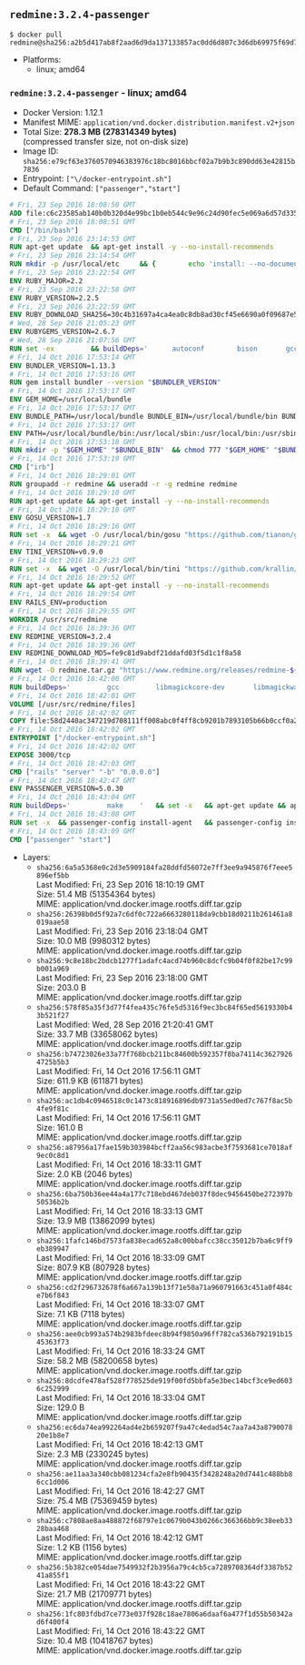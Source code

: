 ## `redmine:3.2.4-passenger`

```console
$ docker pull redmine@sha256:a2b5d417ab8f2aad6d9da137133857ac0dd6d807c3d6db69975f69d7c0d6c699
```

-	Platforms:
	-	linux; amd64

### `redmine:3.2.4-passenger` - linux; amd64

-	Docker Version: 1.12.1
-	Manifest MIME: `application/vnd.docker.distribution.manifest.v2+json`
-	Total Size: **278.3 MB (278314349 bytes)**  
	(compressed transfer size, not on-disk size)
-	Image ID: `sha256:e79cf63e3760570946383976c18bc8016bbcf02a7b9b3c890dd63e42815b7836`
-	Entrypoint: `["\/docker-entrypoint.sh"]`
-	Default Command: `["passenger","start"]`

```dockerfile
# Fri, 23 Sep 2016 18:08:50 GMT
ADD file:c6c23585ab140b0b320d4e99bc1b0eb544c9e96c24d90fec5e069a6d57d335ca in / 
# Fri, 23 Sep 2016 18:08:51 GMT
CMD ["/bin/bash"]
# Fri, 23 Sep 2016 23:14:53 GMT
RUN apt-get update 	&& apt-get install -y --no-install-recommends 		bzip2 		ca-certificates 		libffi-dev 		libgdbm3 		libssl-dev 		libyaml-dev 		procps 		zlib1g-dev 	&& rm -rf /var/lib/apt/lists/*
# Fri, 23 Sep 2016 23:14:54 GMT
RUN mkdir -p /usr/local/etc 	&& { 		echo 'install: --no-document'; 		echo 'update: --no-document'; 	} >> /usr/local/etc/gemrc
# Fri, 23 Sep 2016 23:22:54 GMT
ENV RUBY_MAJOR=2.2
# Fri, 23 Sep 2016 23:22:58 GMT
ENV RUBY_VERSION=2.2.5
# Fri, 23 Sep 2016 23:22:59 GMT
ENV RUBY_DOWNLOAD_SHA256=30c4b31697a4ca4ea0c8db8ad30cf45e6690a0f09687e5d483c933c03ca335e3
# Wed, 28 Sep 2016 21:05:23 GMT
ENV RUBYGEMS_VERSION=2.6.7
# Wed, 28 Sep 2016 21:07:56 GMT
RUN set -ex 		&& buildDeps=' 		autoconf 		bison 		gcc 		libbz2-dev 		libgdbm-dev 		libglib2.0-dev 		libncurses-dev 		libreadline-dev 		libxml2-dev 		libxslt-dev 		make 		ruby 		wget 	' 	&& apt-get update 	&& apt-get install -y --no-install-recommends $buildDeps 	&& rm -rf /var/lib/apt/lists/* 		&& wget -O ruby.tar.gz "https://cache.ruby-lang.org/pub/ruby/$RUBY_MAJOR/ruby-$RUBY_VERSION.tar.gz" 	&& echo "$RUBY_DOWNLOAD_SHA256 *ruby.tar.gz" | sha256sum -c - 		&& mkdir -p /usr/src/ruby 	&& tar -xzf ruby.tar.gz -C /usr/src/ruby --strip-components=1 	&& rm ruby.tar.gz 		&& cd /usr/src/ruby 		&& { 		echo '#define ENABLE_PATH_CHECK 0'; 		echo; 		cat file.c; 	} > file.c.new 	&& mv file.c.new file.c 		&& autoconf 	&& ./configure --disable-install-doc 	&& make -j"$(nproc)" 	&& make install 		&& apt-get purge -y --auto-remove $buildDeps 	&& cd / 	&& rm -r /usr/src/ruby 		&& gem update --system "$RUBYGEMS_VERSION"
# Fri, 14 Oct 2016 17:53:14 GMT
ENV BUNDLER_VERSION=1.13.3
# Fri, 14 Oct 2016 17:53:16 GMT
RUN gem install bundler --version "$BUNDLER_VERSION"
# Fri, 14 Oct 2016 17:53:17 GMT
ENV GEM_HOME=/usr/local/bundle
# Fri, 14 Oct 2016 17:53:17 GMT
ENV BUNDLE_PATH=/usr/local/bundle BUNDLE_BIN=/usr/local/bundle/bin BUNDLE_SILENCE_ROOT_WARNING=1 BUNDLE_APP_CONFIG=/usr/local/bundle
# Fri, 14 Oct 2016 17:53:17 GMT
ENV PATH=/usr/local/bundle/bin:/usr/local/sbin:/usr/local/bin:/usr/sbin:/usr/bin:/sbin:/bin
# Fri, 14 Oct 2016 17:53:18 GMT
RUN mkdir -p "$GEM_HOME" "$BUNDLE_BIN" 	&& chmod 777 "$GEM_HOME" "$BUNDLE_BIN"
# Fri, 14 Oct 2016 17:53:19 GMT
CMD ["irb"]
# Fri, 14 Oct 2016 18:29:01 GMT
RUN groupadd -r redmine && useradd -r -g redmine redmine
# Fri, 14 Oct 2016 18:29:10 GMT
RUN apt-get update && apt-get install -y --no-install-recommends 		ca-certificates 		wget 	&& rm -rf /var/lib/apt/lists/*
# Fri, 14 Oct 2016 18:29:10 GMT
ENV GOSU_VERSION=1.7
# Fri, 14 Oct 2016 18:29:16 GMT
RUN set -x 	&& wget -O /usr/local/bin/gosu "https://github.com/tianon/gosu/releases/download/$GOSU_VERSION/gosu-$(dpkg --print-architecture)" 	&& wget -O /usr/local/bin/gosu.asc "https://github.com/tianon/gosu/releases/download/$GOSU_VERSION/gosu-$(dpkg --print-architecture).asc" 	&& export GNUPGHOME="$(mktemp -d)" 	&& gpg --keyserver ha.pool.sks-keyservers.net --recv-keys B42F6819007F00F88E364FD4036A9C25BF357DD4 	&& gpg --batch --verify /usr/local/bin/gosu.asc /usr/local/bin/gosu 	&& rm -r "$GNUPGHOME" /usr/local/bin/gosu.asc 	&& chmod +x /usr/local/bin/gosu 	&& gosu nobody true
# Fri, 14 Oct 2016 18:29:21 GMT
ENV TINI_VERSION=v0.9.0
# Fri, 14 Oct 2016 18:29:23 GMT
RUN set -x 	&& wget -O /usr/local/bin/tini "https://github.com/krallin/tini/releases/download/$TINI_VERSION/tini" 	&& wget -O /usr/local/bin/tini.asc "https://github.com/krallin/tini/releases/download/$TINI_VERSION/tini.asc" 	&& export GNUPGHOME="$(mktemp -d)" 	&& gpg --keyserver ha.pool.sks-keyservers.net --recv-keys 6380DC428747F6C393FEACA59A84159D7001A4E5 	&& gpg --batch --verify /usr/local/bin/tini.asc /usr/local/bin/tini 	&& rm -r "$GNUPGHOME" /usr/local/bin/tini.asc 	&& chmod +x /usr/local/bin/tini 	&& tini -h
# Fri, 14 Oct 2016 18:29:52 GMT
RUN apt-get update && apt-get install -y --no-install-recommends 		imagemagick 		libmysqlclient18 		libpq5 		libsqlite3-0 				bzr 		git 		mercurial 		openssh-client 		subversion 	&& rm -rf /var/lib/apt/lists/*
# Fri, 14 Oct 2016 18:29:54 GMT
ENV RAILS_ENV=production
# Fri, 14 Oct 2016 18:29:55 GMT
WORKDIR /usr/src/redmine
# Fri, 14 Oct 2016 18:39:36 GMT
ENV REDMINE_VERSION=3.2.4
# Fri, 14 Oct 2016 18:39:36 GMT
ENV REDMINE_DOWNLOAD_MD5=fe9c81d9abdf21ddafd03f5d1c1f8a58
# Fri, 14 Oct 2016 18:39:41 GMT
RUN wget -O redmine.tar.gz "https://www.redmine.org/releases/redmine-${REDMINE_VERSION}.tar.gz" 	&& echo "$REDMINE_DOWNLOAD_MD5 redmine.tar.gz" | md5sum -c - 	&& tar -xvf redmine.tar.gz --strip-components=1 	&& rm redmine.tar.gz files/delete.me log/delete.me 	&& mkdir -p tmp/pdf public/plugin_assets 	&& chown -R redmine:redmine ./
# Fri, 14 Oct 2016 18:42:00 GMT
RUN buildDeps=' 		gcc 		libmagickcore-dev 		libmagickwand-dev 		libmysqlclient-dev 		libpq-dev 		libsqlite3-dev 		make 		patch 	' 	&& set -ex 	&& apt-get update && apt-get install -y $buildDeps --no-install-recommends 	&& rm -rf /var/lib/apt/lists/* 	&& bundle install --without development test 	&& for adapter in mysql2 postgresql sqlite3; do 		echo "$RAILS_ENV:" > ./config/database.yml; 		echo "  adapter: $adapter" >> ./config/database.yml; 		bundle install --without development test; 	done 	&& rm ./config/database.yml 	&& apt-get purge -y --auto-remove $buildDeps
# Fri, 14 Oct 2016 18:42:01 GMT
VOLUME [/usr/src/redmine/files]
# Fri, 14 Oct 2016 18:42:02 GMT
COPY file:58d2440ac347219d708111ff008abc0f4ff8cb9201b7893105b66b0ccf0a2521 in / 
# Fri, 14 Oct 2016 18:42:02 GMT
ENTRYPOINT ["/docker-entrypoint.sh"]
# Fri, 14 Oct 2016 18:42:02 GMT
EXPOSE 3000/tcp
# Fri, 14 Oct 2016 18:42:03 GMT
CMD ["rails" "server" "-b" "0.0.0.0"]
# Fri, 14 Oct 2016 18:42:47 GMT
ENV PASSENGER_VERSION=5.0.30
# Fri, 14 Oct 2016 18:43:04 GMT
RUN buildDeps=' 		make 	' 	&& set -x 	&& apt-get update && apt-get install -y --no-install-recommends $buildDeps && rm -rf /var/lib/apt/lists/* 	&& gem install passenger --version "$PASSENGER_VERSION" 	&& apt-get purge -y --auto-remove $buildDeps
# Fri, 14 Oct 2016 18:43:08 GMT
RUN set -x 	&& passenger-config install-agent 	&& passenger-config install-standalone-runtime
# Fri, 14 Oct 2016 18:43:09 GMT
CMD ["passenger" "start"]
```

-	Layers:
	-	`sha256:6a5a5368e0c2d3e5909184fa28ddfd56072e7ff3ee9a945876f7eee5896ef5bb`  
		Last Modified: Fri, 23 Sep 2016 18:10:19 GMT  
		Size: 51.4 MB (51354364 bytes)  
		MIME: application/vnd.docker.image.rootfs.diff.tar.gzip
	-	`sha256:26398b0d5f92a7c6df0c722a6663280118da9cbb18d0211b261461a8019aae58`  
		Last Modified: Fri, 23 Sep 2016 23:18:04 GMT  
		Size: 10.0 MB (9980312 bytes)  
		MIME: application/vnd.docker.image.rootfs.diff.tar.gzip
	-	`sha256:9c8e18bc2bdcb1277f1adafc4acd74b960c8dcfc9b04f0f82be17c99b001a969`  
		Last Modified: Fri, 23 Sep 2016 23:18:00 GMT  
		Size: 203.0 B  
		MIME: application/vnd.docker.image.rootfs.diff.tar.gzip
	-	`sha256:578f85a35f3d77f4fea435c76fe5d5316f9ec3bc84f65ed5619330b43b521f27`  
		Last Modified: Wed, 28 Sep 2016 21:20:41 GMT  
		Size: 33.7 MB (33658062 bytes)  
		MIME: application/vnd.docker.image.rootfs.diff.tar.gzip
	-	`sha256:b74723026e33a77f768bcb211bc84600b592357f8ba74114c36279264725b5b3`  
		Last Modified: Fri, 14 Oct 2016 17:56:11 GMT  
		Size: 611.9 KB (611871 bytes)  
		MIME: application/vnd.docker.image.rootfs.diff.tar.gzip
	-	`sha256:ac1db4c0946518c0c1473c818916896db9731a55ed0ed7c767f8ac5b4fe9f81c`  
		Last Modified: Fri, 14 Oct 2016 17:56:11 GMT  
		Size: 161.0 B  
		MIME: application/vnd.docker.image.rootfs.diff.tar.gzip
	-	`sha256:a87956a17fae159b303984bcff2aa56c983acbe3f7593681ce7018af9ec0c8d1`  
		Last Modified: Fri, 14 Oct 2016 18:33:11 GMT  
		Size: 2.0 KB (2046 bytes)  
		MIME: application/vnd.docker.image.rootfs.diff.tar.gzip
	-	`sha256:6ba750b36ee44a4a177c718ebd467deb037f8dec9456450be272397b50536b2b`  
		Last Modified: Fri, 14 Oct 2016 18:33:13 GMT  
		Size: 13.9 MB (13862099 bytes)  
		MIME: application/vnd.docker.image.rootfs.diff.tar.gzip
	-	`sha256:1fafc146bd7573fa838ecad652a8c00bbafcc38cc35012b7ba6c9ff9eb389947`  
		Last Modified: Fri, 14 Oct 2016 18:33:09 GMT  
		Size: 807.9 KB (807928 bytes)  
		MIME: application/vnd.docker.image.rootfs.diff.tar.gzip
	-	`sha256:cd2f296732678f6a667a139b13f71e50a71a960791663c451a0f484ce7b6f843`  
		Last Modified: Fri, 14 Oct 2016 18:33:07 GMT  
		Size: 7.1 KB (7118 bytes)  
		MIME: application/vnd.docker.image.rootfs.diff.tar.gzip
	-	`sha256:aee0cb993a574b2983bfdeec8b94f9850a96ff782ca536b792191b1545363f73`  
		Last Modified: Fri, 14 Oct 2016 18:33:24 GMT  
		Size: 58.2 MB (58200658 bytes)  
		MIME: application/vnd.docker.image.rootfs.diff.tar.gzip
	-	`sha256:8dcdfe478af528f778525de919f00fd5bbfa5e3bec14bcf3ce9ed6036c252999`  
		Last Modified: Fri, 14 Oct 2016 18:33:04 GMT  
		Size: 129.0 B  
		MIME: application/vnd.docker.image.rootfs.diff.tar.gzip
	-	`sha256:ec6da74ea992264ad4e2b659207f9a47c4edad54c7aa7a43a879007820e1b8e7`  
		Last Modified: Fri, 14 Oct 2016 18:42:13 GMT  
		Size: 2.3 MB (2330245 bytes)  
		MIME: application/vnd.docker.image.rootfs.diff.tar.gzip
	-	`sha256:ae11aa3a340cbb081234cfa2e8fb90435f3428248a20d7441c488bb86cc1d006`  
		Last Modified: Fri, 14 Oct 2016 18:42:27 GMT  
		Size: 75.4 MB (75369459 bytes)  
		MIME: application/vnd.docker.image.rootfs.diff.tar.gzip
	-	`sha256:c7808ae8aa488872f68797e1c0679b043b0266c366366bb9c38eeb3328baa468`  
		Last Modified: Fri, 14 Oct 2016 18:42:12 GMT  
		Size: 1.2 KB (1156 bytes)  
		MIME: application/vnd.docker.image.rootfs.diff.tar.gzip
	-	`sha256:5b382ce054dae7549932f2b3956a79c4cb5ca7289708364df3387b5241a855f1`  
		Last Modified: Fri, 14 Oct 2016 18:43:22 GMT  
		Size: 21.7 MB (21709771 bytes)  
		MIME: application/vnd.docker.image.rootfs.diff.tar.gzip
	-	`sha256:1fc803fdbd7ce773e037f928c18ae7806a6daaf6a477f1d55b50342ad6f400f4`  
		Last Modified: Fri, 14 Oct 2016 18:43:22 GMT  
		Size: 10.4 MB (10418767 bytes)  
		MIME: application/vnd.docker.image.rootfs.diff.tar.gzip

